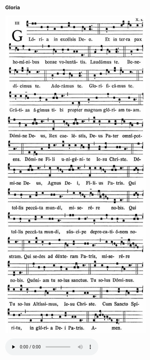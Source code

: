 ### Gloria

![](images/mass-xiv-gloria.jpg)

<audio src="https://www.ccwatershed.org/audio/djc_14_gloria_mp3_1/download/" preload="none" controls="controls"></audio>
